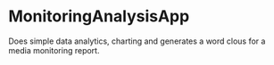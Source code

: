 # MonitoringAnalysisApp
Does simple data analytics, charting and generates a word clous for a media monitoring report.
